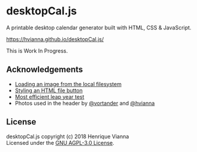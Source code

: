 desktopCal.js
=============

A printable desktop calendar generator built with HTML, CSS & JavaScript.

https://hvianna.github.io/desktopCal.js/

This is Work In Progress.


## Acknowledgements

+ [Loading an image from the local filesystem](https://stackoverflow.com/a/30997752/2370385)
+ [Styling an HTML file button](https://stackoverflow.com/a/25825731/2370385)
+ [Most efficient leap year test](https://stackoverflow.com/a/11595914/2370385)
+ Photos used in the header by [@vortander](https://github.com/Vortander) and [@hvianna](https://github.com/hvianna)

## License

desktopCal.js copyright (c) 2018 Henrique Vianna<br>
Licensed under the [GNU AGPL-3.0 License](https://github.com/hvianna/desktopCal.js/blob/master/LICENSE).